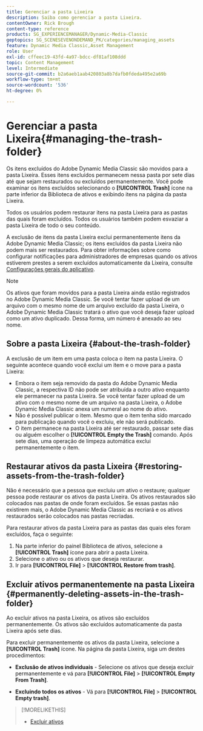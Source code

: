 ```yaml
---
title: Gerenciar a pasta Lixeira
description: Saiba como gerenciar a pasta Lixeira.
contentOwner: Rick Brough
content-type: reference
products: SG_EXPERIENCEMANAGER/Dynamic-Media-Classic
geptopics: SG_SCENESEVENONDEMAND_PK/categories/managing_assets
feature: Dynamic Media Classic,Asset Management
role: User
exl-id: cffeec19-43fd-4a97-bdcc-df81af108ddd
topic: Content Management
level: Intermediate
source-git-commit: b2a6aeb1aab420803a8b7dafb0fdeda495e2a69b
workflow-type: tm+mt
source-wordcount: '536'
ht-degree: 0%

---
```


# Gerenciar a pasta Lixeira{#managing-the-trash-folder}

Os itens excluídos do Adobe Dynamic Media Classic são movidos para a pasta Lixeira. Esses itens excluídos permanecem nessa pasta por sete dias até que sejam restaurados ou excluídos permanentemente. Você pode examinar os itens excluídos selecionando o **[!UICONTROL Trash]** ícone na parte inferior da Biblioteca de ativos e exibindo itens na página da pasta Lixeira.

Todos os usuários podem restaurar itens na pasta Lixeira para as pastas das quais foram excluídos. Todos os usuários também podem esvaziar a pasta Lixeira de todo o seu conteúdo.

A exclusão de itens da pasta Lixeira exclui permanentemente itens da Adobe Dynamic Media Classic; os itens excluídos da pasta Lixeira não podem mais ser restaurados. Para obter informações sobre como configurar notificações para administradores de empresas quando os ativos estiverem prestes a serem excluídos automaticamente da Lixeira, consulte [Configurações gerais do aplicativo](application-setup.md#general_settings).

>[!NOTE]
>
>Os ativos que foram movidos para a pasta Lixeira ainda estão registrados no Adobe Dynamic Media Classic. Se você tentar fazer upload de um arquivo com o mesmo nome de um arquivo excluído da pasta Lixeira, o Adobe Dynamic Media Classic tratará o ativo que você deseja fazer upload como um ativo duplicado. Dessa forma, um número é anexado ao seu nome.

## Sobre a pasta Lixeira {#about-the-trash-folder}

A exclusão de um item em uma pasta coloca o item na pasta Lixeira. O seguinte acontece quando você exclui um item e o move para a pasta Lixeira:

* Embora o item seja removido da pasta do Adobe Dynamic Media Classic, a respectiva ID não pode ser atribuída a outro ativo enquanto ele permanecer na pasta Lixeira. Se você tentar fazer upload de um ativo com o mesmo nome de um arquivo na pasta Lixeira, o Adobe Dynamic Media Classic anexa um numeral ao nome do ativo.
* Não é possível publicar o item. Mesmo que o item tenha sido marcado para publicação quando você o excluiu, ele não será publicado.
* O item permanece na pasta Lixeira até ser restaurado, passar sete dias ou alguém escolher o **[!UICONTROL Empty the Trash]** comando. Após sete dias, uma operação de limpeza automática exclui permanentemente o item.

## Restaurar ativos da pasta Lixeira {#restoring-assets-from-the-trash-folder}

Não é necessário que a pessoa que excluiu um ativo o restaure; qualquer pessoa pode restaurar os ativos da pasta Lixeira. Os ativos restaurados são colocados nas pastas de onde foram excluídos. Se essas pastas não existirem mais, o Adobe Dynamic Media Classic as recriará e os ativos restaurados serão colocados nas pastas recriadas.

Para restaurar ativos da pasta Lixeira para as pastas das quais eles foram excluídos, faça o seguinte:

1. Na parte inferior do painel Biblioteca de ativos, selecione a **[!UICONTROL Trash]** ícone para abrir a pasta Lixeira.
1. Selecione o ativo ou os ativos que deseja restaurar.
1. Ir para **[!UICONTROL File]** > **[!UICONTROL Restore from trash]**.

## Excluir ativos permanentemente na pasta Lixeira {#permanently-deleting-assets-in-the-trash-folder}

Ao excluir ativos na pasta Lixeira, os ativos são excluídos permanentemente. Os ativos são excluídos automaticamente da pasta Lixeira após sete dias.

Para excluir permanentemente os ativos da pasta Lixeira, selecione a **[!UICONTROL Trash]** ícone. Na página da pasta Lixeira, siga um destes procedimentos:

* **Exclusão de ativos individuais** - Selecione os ativos que deseja excluir permanentemente e vá para **[!UICONTROL File]** > **[!UICONTROL Empty From Trash]**.

* **Excluindo todos os ativos** - Vá para **[!UICONTROL File]** > **[!UICONTROL Empty trash]**.

>[!MORELIKETHIS]
>
>* [Excluir ativos](moving-renaming-deleting-assets.md#delete_assets)

